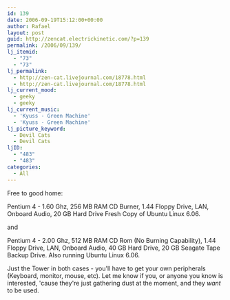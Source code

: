 ```yaml
---
id: 139
date: 2006-09-19T15:12:00+00:00
author: Rafael
layout: post
guid: http://zencat.electrickinetic.com/?p=139
permalink: /2006/09/139/
lj_itemid:
  - "73"
  - "73"
lj_permalink:
  - http://zen-cat.livejournal.com/18778.html
  - http://zen-cat.livejournal.com/18778.html
lj_current_mood:
  - geeky
  - geeky
lj_current_music:
  - 'Kyuss - Green Machine'
  - 'Kyuss - Green Machine'
lj_picture_keyword:
  - Devil Cats
  - Devil Cats
ljID:
  - "483"
  - "483"
categories:
  - All
---
```

Free to good home:

Pentium 4 - 1.60 Ghz, 256 MB RAM
CD Burner, 1.44 Floppy Drive, LAN, Onboard Audio, 20 GB Hard Drive
Fresh Copy of Ubuntu Linux 6.06.

and

Pentium 4 - 2.00 Ghz, 512 MB RAM
CD Rom (No Burning Capability), 1.44 Floppy Drive, LAN, Onboard Audio, 40 GB Hard Drive, 20 GB Seagate Tape Backup Drive.
Also running Ubuntu Linux 6.06.

Just the Tower in both cases - you'll have to get your own peripherals (Keyboard, monitor, mouse, etc). Let me know if you, or anyone you know is interested, 'cause they're just gathering dust at the moment, and they <i>want</i> to be used.<br />